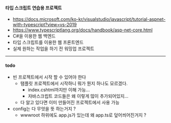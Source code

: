 #### 타입 스크립트 연습용 프로젝트
 * https://docs.microsoft.com/ko-kr/visualstudio/javascript/tutorial-aspnet-with-typescript?view=vs-2019
 * https://www.typescriptlang.org/docs/handbook/asp-net-core.html
 * C#을 이용한 웹 백엔드
 * 타입 스크립트를 이용한 웹 프론트엔드
 * 실제 원하는 작업을 하기 전 워밍업 프로젝트


---

#### todo

* 빈 프로젝트에서 시작 할 수 있어야 한다
  * 탬플릿 프로젝트에서 시작하니 뭐가 뭔지 하나도 모르겠다.
    * index.cshtml까지만 이해 가능...
    * 자바스크립트 코드들은 왜 이렇게 많이 추가되어있지...  
  * 다 알고 있다면 이미 만들어진 프로젝트에서 사용 가능
* config는 다 무엇을 뜻 하는거지 ?
  * wwwroot 하위에도 app.js가 있는데 왜 app.ts로 덮어씌어진거지 ?    
